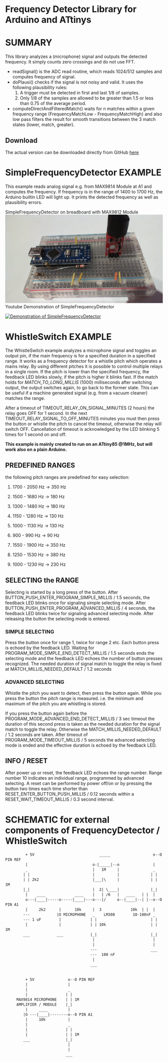 # Frequency Detector Library for Arduino and ATtinys

# SUMMARY
This library analyzes a (microphone) signal and outputs the detected frequency. It simply counts zero crossings and do not use FFT.

- readSignal() is the ADC read routine, which reads 1024/512 samples and computes frequency of signal.
- doPlausi() checks if the signal is not noisy and valid. It uses the following plausibility rules:
  1. A trigger must be detected in first and last 1/8 of samples.
  2. Only 1/8 of the samples are allowed to be greater than 1.5 or less than 0.75 of the average period.
- computeDirectAndFilteredMatch() waits for n matches within a given frequency range (FrequencyMatchLow - FrequencyMatchHigh)
and also low pass filters the result for smooth transitions between the 3 match states (lower, match, greater).

## Download
The actual version can be downloaded directly from GitHub [here](https://github.com/ArminJo/Arduino-FrequencyDetector/blob/master/extras/FrequencyDetector.zip?raw=true)

# SimpleFrequencyDetector EXAMPLE
This example reads analog signal e.g. from MAX9814 Module at A1 and computes the frequency.
If frequency is in the range of 1400 to 1700 Hz, the Arduino builtin LED will light up.
It prints the detected frequency as well as plausibility errors.

SimpleFrequencyDetector on breadboard with MAX9812 Module
![SimpleFrequencyDetector on breadboard with MAX9812 Module](https://github.com/ArminJo/Arduino-FrequencyDetector/blob/master/extras/SimpleFrequencyDetector.jpg)
Youtube Demonstration of SimpleFrequencyDetector

[![Demonstration of SimpleFrequencyDetector](https://img.youtube.com/vi/tsxfSx0iY5s/0.jpg)](https://www.youtube.com/watch?v=tsxfSx0iY5s)
 
# WhistleSwitch EXAMPLE
The WhistleSwitch example analyzes a microphone signal and toggles an output pin, if the main frequency is for a specified duration in a specified range.
It works as a frequency detector for a whistle pitch which operates a mains relay. By using different pitches it is possible to control multiple relays in a single room.
If the pitch is lower than the specified frequency, the feedback LED blinks slowly, if the pitch is higher it blinks fast.
If the match holds for *MATCH_TO_LONG_MILLIS* (1000) milliseconds after switching output, the output switches again, to go back to the former state.
This can be useful if a machine generated signal (e.g. from a vacuum cleaner) matches the range.

After a timeout of TIMEOUT_RELAY_ON_SIGNAL_MINUTES (2 hours) the relay goes OFF for 1 second. 
In the next TIMEOUT_RELAY_SIGNAL_TO_OFF_MINUTES minutes you must then press the button or whistle the pitch to cancel the timeout, otherwise the relay will switch OFF.
Cancellation of timeout is acknowledged by the LED blinking 5 times for 1 second on and off.


**This example is mainly created to run on an ATtiny85 @1MHz, but will work also on a plain Arduino.**

## PREDEFINED RANGES
the following pitch ranges are predefined for easy selection:
1.   1700 - 2050 Hz  -> 350 Hz
2.   1500 - 1680 Hz  -> 180 Hz
3.   1300 - 1480 Hz  -> 180 Hz
4.   1150 - 1280 Hz  -> 130 Hz
5.   1000 - 1130 Hz  -> 130 Hz
6.    900 -  990 Hz  ->  90 Hz

7.   1550 - 1900 Hz  -> 350 Hz
8.   1250 - 1530 Hz  -> 380 Hz
9.   1000 - 1230 Hz  -> 230 Hz

## SELECTING the RANGE
Selecting is started by a long press of the button.
After BUTTON_PUSH_ENTER_PROGRAM_SIMPLE_MILLIS / 1.5 seconds, the feedback LED blinks once for signaling simple selecting mode.
After BUTTON_PUSH_ENTER_PROGRAM_ADVANCED_MILLIS / 4 seconds, the feedback LED blinks twice for signaling advanced selecting mode.
After releasing the button the selecting mode is entered.

### SIMPLE SELECTING
Press the button once for range 1, twice for range 2 etc. Each button press is echoed by the feedback LED.
Waiting for PROGRAM_MODE_SIMPLE_END_DETECT_MILLIS / 1.5 seconds ends the selecting mode
and the feedback LED echoes the number of button presses recognized.
The needed duration of signal match to toggle the relay is fixed at MATCH_MILLIS_NEEDED_DEFAULT / 1.2 seconds

### ADVANCED SELECTING
Whistle the pitch you want to detect, then press the button again.
While you press the button the pitch range is measured. i.e. the minimum and maximum of the pitch you are whistling is stored.

If you press the button again before the PROGRAM_MODE_ADVANCED_END_DETECT_MILLIS / 3 sec timeout
the duration of this second press is taken as the needed duration for the signal match to toggle the relay.
Otherwise the  MATCH_MILLIS_NEEDED_DEFAULT / 1.2 seconds are taken.
After timeout of PROGRAM_MODE_TIMEOUT_MILLIS / 5 seconds the advanced selecting mode is ended
and the effective duration is echoed by the feedback LED.

## INFO / RESET
After power up or reset, the feedback LED echoes the range number. Range number 10 indicates an individual range, programmed by advanced selecting.
A reset can be performed by power off/on or by pressing the button two times each time shorter than RESET_ENTER_BUTTON_PUSH_MILLIS / 0.12 seconds
within a RESET_WAIT_TIMEOUT_MILLIS / 0.3 second interval.

# SCHEMATIC for external components of FrequencyDetector / WhistleSwitch
```
         + 5V                             _____                   o--O PIN REF
         |                             o-|_____|--o               |
         _                             |   1M     |               _
        | |                            |          |              | |
        | | 2k2                        |___|\     |              | | 1M
        |_|                            |  2| \____|              |_|
         |    ____             ____    |   | /6   |   ____   | |  |
         o---|____|-----o-----|____|---o---|/     o--|____|--| |--o--O PIN A1
         |     2k2      |      10k     |  3             10k  | |  |
        ---            |O MICROPHONE   _    LM308        10-100nF _
        --- 1 uF        |             | |                        | |
         |              |             | | 10k                    | | 1M
        ___            ___            |_|                        |_|
                                       |                          |
                                       |                          |
                                      ---                        ___
                                      ---  100 nF
                                       |
                                      ___


         + 5V               o--O PIN REF
         |                  |
         |                  _
         |                 | |
     MAX9814 MICROPHONE    | | 1M
     AMPLIFIER / MODULE    |_|
         |     ____         |
        |O ---|____|--------o--O PIN A1
         |     10k          |
         |                  _
         |                 | |
         |                 | | 1M
        ___                |_|
                            |
                            |
                           ___
```
